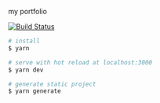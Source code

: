 my portfolio

[![Build Status](https://travis-ci.com/yubathom/portfolio.svg?branch=master)](https://travis-ci.com/yubathom/portfolio)

```bash
# install
$ yarn

# serve with hot reload at localhost:3000
$ yarn dev

# generate static project
$ yarn generate
```
